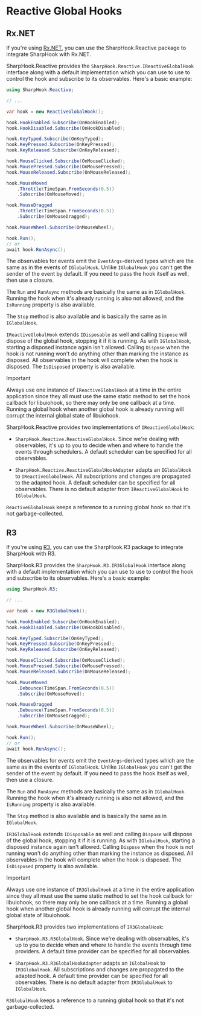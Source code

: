 # Reactive Global Hooks

## Rx.NET

If you're using [Rx.NET](https://github.com/dotnet/reactive), you can use the SharpHook.Reactive package to integrate
SharpHook with Rx.NET.

SharpHook.Reactive provides the `SharpHook.Reactive.IReactiveGlobalHook` interface along with a default implementation
which you can use to use to control the hook and subscribe to its observables. Here's a basic example:

```csharp
using SharpHook.Reactive;

// ...

var hook = new ReactiveGlobalHook();

hook.HookEnabled.Subscribe(OnHookEnabled);
hook.HookDisabled.Subscribe(OnHookDisabled);

hook.KeyTyped.Subscribe(OnKeyTyped);
hook.KeyPressed.Subscribe(OnKeyPressed);
hook.KeyReleased.Subscribe(OnKeyReleased);

hook.MouseClicked.Subscribe(OnMouseClicked);
hook.MousePressed.Subscribe(OnMousePressed);
hook.MouseReleased.Subscribe(OnMouseReleased);

hook.MouseMoved
    .Throttle(TimeSpan.FromSeconds(0.5))
    .Subscribe(OnMouseMoved);

hook.MouseDragged
    .Throttle(TimeSpan.FromSeconds(0.5))
    .Subscribe(OnMouseDragged);

hook.MouseWheel.Subscribe(OnMouseWheel);

hook.Run();
// or
await hook.RunAsync();
```

The observables for events emit the `EventArgs`-derived types which are the same as in the events of `IGlobalHook`.
Unlike `IGlobalHook` you can't get the sender of the event by default. If you need to pass the hook itself as well, then
use a closure.

The `Run` and `RunAsync` methods are basically the same as in `IGlobalHook`. Running the hook when it's already running
is also not allowed, and the `IsRunning` property is also available.

The `Stop` method is also available and is basically the same as in `IGlobalHook`.

`IReactiveGlobalHook` extends `IDisposable` as well and calling `Dispose` will dispose of the global hook, stopping it
if it is running. As with `IGlobalHook`, starting a disposed instance again isn't allowed. Calling `Dispose` when the
hook is not running won't do anything other than marking the instance as disposed. All observables in the hook will
complete when the hook is disposed. The `IsDisposed` property is also available.

> [!IMPORTANT]
> Always use one instance of `IReactiveGlobalHook` at a time in the entire application since they all must use the same
> static method to set the hook callback for libuiohook, so there may only be one callback at a time. Running a global
> hook when another global hook is already running will corrupt the internal global state of libuiohook.

SharpHook.Reactive provides two implementations of `IReactiveGlobalHook`:

- `SharpHook.Reactive.ReactiveGlobalHook`. Since we're dealing with observables, it's up to you to decide when and where
to handle the events through schedulers. A default scheduler can be specified for all observables.

- `SharpHook.Reactive.ReactiveGlobalHookAdapter` adapts an `IGlobalHook` to `IReactiveGlobalHook`. All subscriptions and
changes are propagated to the adapted hook. A default scheduler can be specified for all observables. There is no
default adapter from `IReactiveGlobalHook` to `IGlobalHook`.

`ReactiveGlobalHook` keeps a reference to a running global hook so that it's not garbage-collected.

## R3

If you're using [R3](https://github.com/Cysharp/R3), you can use the SharpHook.R3 package to integrate SharpHook with
R3.

SharpHook.R3 provides the `SharpHook.R3.IR3GlobalHook` interface along with a default implementation which you can use
to use to control the hook and subscribe to its observables. Here's a basic example:

```csharp
using SharpHook.R3;

// ...

var hook = new R3GlobalHook();

hook.HookEnabled.Subscribe(OnHookEnabled);
hook.HookDisabled.Subscribe(OnHookDisabled);

hook.KeyTyped.Subscribe(OnKeyTyped);
hook.KeyPressed.Subscribe(OnKeyPressed);
hook.KeyReleased.Subscribe(OnKeyReleased);

hook.MouseClicked.Subscribe(OnMouseClicked);
hook.MousePressed.Subscribe(OnMousePressed);
hook.MouseReleased.Subscribe(OnMouseReleased);

hook.MouseMoved
    .Debounce(TimeSpan.FromSeconds(0.5))
    .Subscribe(OnMouseMoved);

hook.MouseDragged
    .Debounce(TimeSpan.FromSeconds(0.5))
    .Subscribe(OnMouseDragged);

hook.MouseWheel.Subscribe(OnMouseWheel);

hook.Run();
// or
await hook.RunAsync();
```

The observables for events emit the `EventArgs`-derived types which are the same as in the events of `IGlobalHook`.
Unlike `IGlobalHook` you can't get the sender of the event by default. If you need to pass the hook itself as well, then
use a closure.

The `Run` and `RunAsync` methods are basically the same as in `IGlobalHook`. Running the hook when it's already running
is also not allowed, and the `IsRunning` property is also available.

The `Stop` method is also available and is basically the same as in `IGlobalHook`.

`IR3GlobalHook` extends `IDisposable` as well and calling `Dispose` will dispose of the global hook, stopping it if it
is running. As with `IGlobalHook`, starting a disposed instance again isn't allowed. Calling `Dispose` when the hook is
not running won't do anything other than marking the instance as disposed. All observables in the hook will complete
when the hook is disposed. The `IsDisposed` property is also available.

> [!IMPORTANT]
> Always use one instance of `IR3GlobalHook` at a time in the entire application since they all must use the same static
> method to set the hook callback for libuiohook, so there may only be one callback at a time. Running a global hook
> when another global hook is already running will corrupt the internal global state of libuiohook.

SharpHook.R3 provides two implementations of `IR3GlobalHook`:

- `SharpHook.R3.R3GlobalHook`. Since we're dealing with observables, it's up to you to decide when and where to handle
the events through time providers. A default time provider can be specified for all observables.

- `SharpHook.R3.R3GlobalHookAdapter` adapts an `IGlobalHook` to `IR3GlobalHook`. All subscriptions and changes are
propagated to the adapted hook. A default time provider can be specified for all observables. There is no default
adapter from `IR3GlobalHook` to `IGlobalHook`.

`R3GlobalHook` keeps a reference to a running global hook so that it's not garbage-collected.
